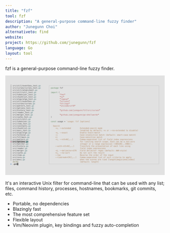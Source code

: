 ```yaml
---
title: "fzf"
tool: fzf
description: "A general-purpose command-line fuzzy finder"
author: "Junegunn Choi"
alternativeto: find
website:
project: https://github.com/junegunn/fzf
language: Go
layout: tool
---
```


fzf is a general-purpose command-line fuzzy finder.

![Screenshot](fzf-preview.png)

It's an interactive Unix filter for command-line that can be used with any
list; files, command history, processes, hostnames, bookmarks, git commits,
etc.

* Portable, no dependencies
* Blazingly fast
* The most comprehensive feature set
* Flexible layout
* Vim/Neovim plugin, key bindings and fuzzy auto-completion
